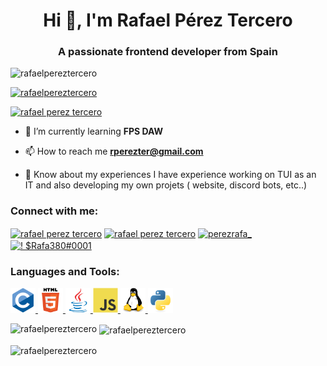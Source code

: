 <h1 align="center">Hi 👋, I'm Rafael Pérez Tercero</h1>
<h3 align="center">A passionate frontend developer from Spain</h3>

<p align="left"> <img src="https://komarev.com/ghpvc/?username=rafaelpereztercero&label=Profile%20views&color=0e75b6&style=flat" alt="rafaelpereztercero" /> </p>

<p align="left"> <a href="https://github.com/ryo-ma/github-profile-trophy"><img src="https://github-profile-trophy.vercel.app/?username=rafaelpereztercero" alt="rafaelpereztercero" /></a> </p>

<p align="left"> <a href="@rafa27254691
" target="blank"><img src="https://img.shields.io/twitter/follow/rafael perez tercero?logo=twitter&style=for-the-badge" alt="rafael perez tercero" /></a> </p>

- 🌱 I’m currently learning **FPS DAW**

- 📫 How to reach me **rperezter@gmail.com**

- 📄 Know about my experiences I have experience working on TUI as an IT and also developing my own projets ( website, discord bots, etc..)
<h3 align="left">Connect with me:</h3>
<p align="left">
<a href="https://twitter.com/rafael perez tercero" target="blank"><img align="center" src="https://raw.githubusercontent.com/rahuldkjain/github-profile-readme-generator/master/src/images/icons/Social/twitter.svg" alt="rafael perez tercero" height="30" width="40" /></a>
<a href="https://fb.com/rafael perez tercero" target="blank"><img align="center" src="https://raw.githubusercontent.com/rahuldkjain/github-profile-readme-generator/master/src/images/icons/Social/facebook.svg" alt="rafael perez tercero" height="30" width="40" /></a>
<a href="https://instagram.com/perezrafa_" target="blank"><img align="center" src="https://raw.githubusercontent.com/rahuldkjain/github-profile-readme-generator/master/src/images/icons/Social/instagram.svg" alt="perezrafa_" height="30" width="40" /></a>
<a href="https://discord.gg/! $Rafa380#0001" target="blank"><img align="center" src="https://raw.githubusercontent.com/rahuldkjain/github-profile-readme-generator/master/src/images/icons/Social/discord.svg" alt="! $Rafa380#0001" height="30" width="40" /></a>
</p>

<h3 align="left">Languages and Tools:</h3>
<p align="left"> <a href="https://www.cprogramming.com/" target="_blank"> <img src="https://raw.githubusercontent.com/devicons/devicon/master/icons/c/c-original.svg" alt="c" width="40" height="40"/> </a> <a href="https://www.w3.org/html/" target="_blank"> <img src="https://raw.githubusercontent.com/devicons/devicon/master/icons/html5/html5-original-wordmark.svg" alt="html5" width="40" height="40"/> </a> <a href="https://www.java.com" target="_blank"> <img src="https://raw.githubusercontent.com/devicons/devicon/master/icons/java/java-original.svg" alt="java" width="40" height="40"/> </a> <a href="https://developer.mozilla.org/en-US/docs/Web/JavaScript" target="_blank"> <img src="https://raw.githubusercontent.com/devicons/devicon/master/icons/javascript/javascript-original.svg" alt="javascript" width="40" height="40"/> </a> <a href="https://www.linux.org/" target="_blank"> <img src="https://raw.githubusercontent.com/devicons/devicon/master/icons/linux/linux-original.svg" alt="linux" width="40" height="40"/> </a> <a href="https://www.python.org" target="_blank"> <img src="https://raw.githubusercontent.com/devicons/devicon/master/icons/python/python-original.svg" alt="python" width="40" height="40"/> </a> </p>

<p><img align="left" src="https://github-readme-stats.vercel.app/api/top-langs?username=rafaelpereztercero&show_icons=true&locale=en&layout=compact" alt="rafaelpereztercero" /></p>

<p>&nbsp;<img align="center" src="https://github-readme-stats.vercel.app/api?username=rafaelpereztercero&show_icons=true&locale=en" alt="rafaelpereztercero" /></p>

<p><img align="center" src="https://github-readme-streak-stats.herokuapp.com/?user=rafaelpereztercero&" alt="rafaelpereztercero" /></p>

